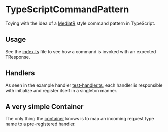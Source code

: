 # TypeScriptCommandPattern
Toying with the idea of a [MediatR](https://github.com/jbogard/MediatR) style command pattern in TypeScript.

## Usage

See the [index.ts](https://github.com/hakant/TypeScriptCommandPattern/blob/master/app/index.ts) file to see how a command 
is invoked with an expected TResponse.

## Handlers

As seen in the example handler [test-handler.ts](https://github.com/hakant/TypeScriptCommandPattern/blob/master/handlers/test-handler.ts),
each handler is responsible with initialize and register itself in a singleton manner.

## A very simple Container

The only thing the [container](https://github.com/hakant/TypeScriptCommandPattern/blob/master/infrastructure/command-handler-container.ts) knows is to map an incoming request type name to a pre-registered handler.
